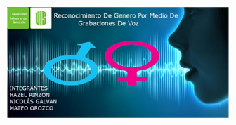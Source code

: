 
<div align="center"><img src="https://raw.githubusercontent.com/NicoGalvan/proyecto-IA/master/img/Banner.jpeg" style="width:700px;" ></div>
